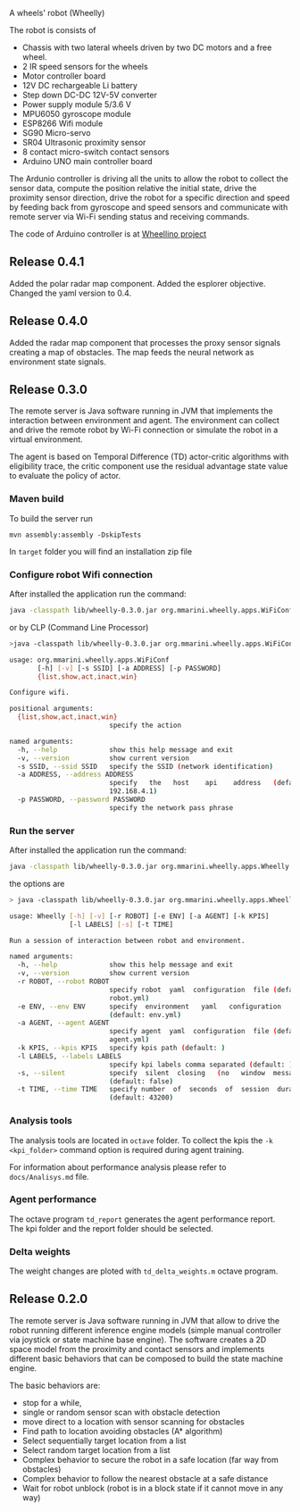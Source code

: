 A wheels' robot (Wheelly)

The robot is consists of

- Chassis with two lateral wheels driven by two DC motors and a free wheel.
- 2 IR speed sensors for the wheels
- Motor controller board
- 12V DC rechargeable Li battery
- Step down DC-DC 12V-5V converter
- Power supply module 5/3.6 V
- MPU6050 gyroscope module
- ESP8266 Wifi module
- SG90 Micro-servo
- SR04 Ultrasonic proximity sensor
- 8 contact micro-switch contact sensors
- Arduino UNO main controller board

The Ardunio controller is driving all the units to allow the robot to collect the sensor data, compute the position
relative the initial state, drive the proximity sensor direction, drive the robot for a specific direction and speed by
feeding back from gyroscope and speed sensors and communicate with remote server via Wi-Fi sending status and receiving
commands.

The code of Arduino controller is at [Wheellino project](https://github.com/m-marini/wheellino)

## Release 0.4.1

Added the polar radar map component.
Added the esplorer objective.
Changed the yaml version to 0.4.

## Release 0.4.0

Added the radar map component that processes the proxy sensor signals creating a map of obstacles.
The map feeds the neural network as environment state signals.

## Release 0.3.0

The remote server is Java software running in JVM that implements the interaction between environment and agent.
The environment can collect and drive the remote robot by Wi-Fi connection or simulate the robot in a virtual
environment.

The agent is based on Temporal Difference (TD) actor-critic algorithms with eligibility trace, the critic component use
the residual advantage state value to evaluate the policy of actor.

### Maven build

To build the server run

```
mvn assembly:assembly -DskipTests
```

In `target` folder you will find an installation zip file

### Configure robot Wifi connection

After installed the application run the command:

```bash
java -classpath lib/wheelly-0.3.0.jar org.mmarini.wheelly.apps.WiFiConf win
```

or by CLP (Command Line Processor)

```bash
>java -classpath lib/wheelly-0.3.0.jar org.mmarini.wheelly.apps.WiFiConf -h

usage: org.mmarini.wheelly.apps.WiFiConf
       [-h] [-v] [-s SSID] [-a ADDRESS] [-p PASSWORD]
       {list,show,act,inact,win}

Configure wifi.

positional arguments:
  {list,show,act,inact,win}
                         specify the action

named arguments:
  -h, --help             show this help message and exit
  -v, --version          show current version
  -s SSID, --ssid SSID   specify the SSID (network identification)
  -a ADDRESS, --address ADDRESS
                         specify   the   host    api    address   (default:
                         192.168.4.1)
  -p PASSWORD, --password PASSWORD
                         specify the network pass phrase
```

### Run the server

After installed the application run the command:

```bash
java -classpath lib/wheelly-0.3.0.jar org.mmarini.wheelly.apps.Wheelly
```

the options are

```bash
> java -classpath lib/wheelly-0.3.0.jar org.mmarini.wheelly.apps.Wheelly -h

usage: Wheelly [-h] [-v] [-r ROBOT] [-e ENV] [-a AGENT] [-k KPIS]
               [-l LABELS] [-s] [-t TIME]

Run a session of interaction between robot and environment.

named arguments:
  -h, --help             show this help message and exit
  -v, --version          show current version
  -r ROBOT, --robot ROBOT
                         specify robot  yaml  configuration  file (default:
                         robot.yml)
  -e ENV, --env ENV      specify  environment   yaml   configuration   file
                         (default: env.yml)
  -a AGENT, --agent AGENT
                         specify agent  yaml  configuration  file (default:
                         agent.yml)
  -k KPIS, --kpis KPIS   specify kpis path (default: )
  -l LABELS, --labels LABELS
                         specify kpi labels comma separated (default: )
  -s, --silent           specify  silent  closing   (no   window  messages)
                         (default: false)
  -t TIME, --time TIME   specify number  of  seconds  of  session  duration
                         (default: 43200)
```

### Analysis tools

The analysis tools are located in `octave` folder.
To collect the kpis the `-k <kpi_folder>` command option is required during agent training.

For information about performance analysis please refer to `docs/Analisys.md` file.

### Agent performance

The octave program `td_report` generates the agent performance report.
The kpi folder and the report folder should be selected.

### Delta weights

The weight changes are ploted with `td_delta_weights.m` octave program.

## Release 0.2.0

The remote server is Java software running in JVM that allow to drive the robot running different inference engine
models (simple manual controller via joystick or state machine base engine).
The software creates a 2D space model from the proximity and contact sensors and implements different basic behaviors
that can be composed to build the state machine engine.

The basic behaviors are:

- stop for a while,
- single or random sensor scan with obstacle detection
- move direct to a location with sensor scanning for obstacles
- Find path to location avoiding obstacles (A* algorithm)
- Select sequentially target location from a list
- Select random target location from a list
- Complex behavior to secure the robot in a safe location (far way from obstacles)
- Complex behavior to follow the nearest obstacle at a safe distance
- Wait for robot unblock (robot is in a block state if it cannot move in any way)
